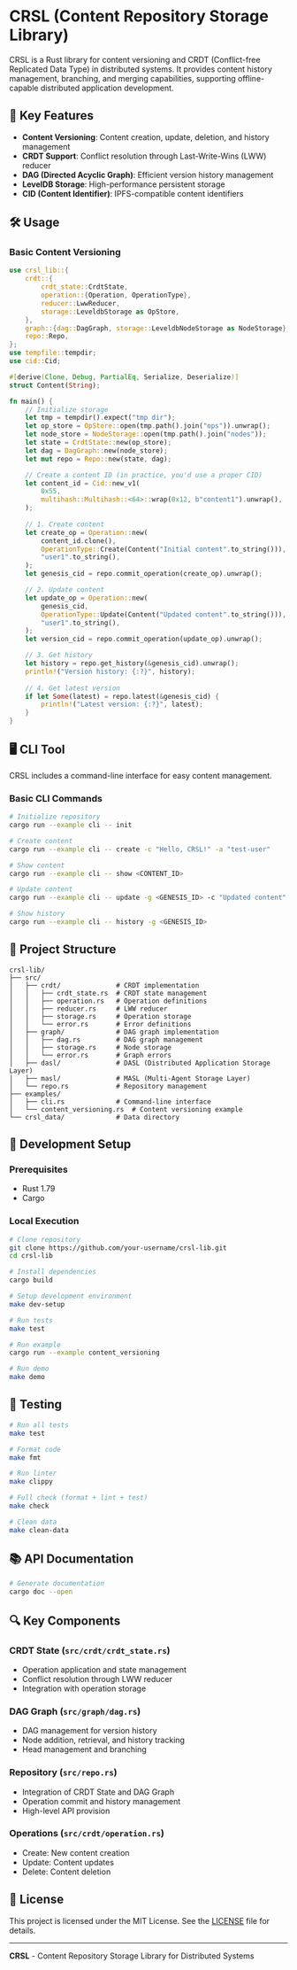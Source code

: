 # CRSL (Content Repository Storage Library)

CRSL is a Rust library for content versioning and CRDT (Conflict-free Replicated Data Type) in distributed systems. It provides content history management, branching, and merging capabilities, supporting offline-capable distributed application development.

## 🚀 Key Features

- **Content Versioning**: Content creation, update, deletion, and history management
- **CRDT Support**: Conflict resolution through Last-Write-Wins (LWW) reducer
- **DAG (Directed Acyclic Graph)**: Efficient version history management
- **LevelDB Storage**: High-performance persistent storage
- **CID (Content Identifier)**: IPFS-compatible content identifiers

## 🛠️ Usage

### Basic Content Versioning

```rust
use crsl_lib::{
    crdt::{
        crdt_state::CrdtState,
        operation::{Operation, OperationType},
        reducer::LwwReducer,
        storage::LeveldbStorage as OpStore,
    },
    graph::{dag::DagGraph, storage::LeveldbNodeStorage as NodeStorage},
    repo::Repo,
};
use tempfile::tempdir;
use cid::Cid;

#[derive(Clone, Debug, PartialEq, Serialize, Deserialize)]
struct Content(String);

fn main() {
    // Initialize storage
    let tmp = tempdir().expect("tmp dir");
    let op_store = OpStore::open(tmp.path().join("ops")).unwrap();
    let node_store = NodeStorage::open(tmp.path().join("nodes"));
    let state = CrdtState::new(op_store);
    let dag = DagGraph::new(node_store);
    let mut repo = Repo::new(state, dag);

    // Create a content ID (in practice, you'd use a proper CID)
    let content_id = Cid::new_v1(
        0x55,
        multihash::Multihash::<64>::wrap(0x12, b"content1").unwrap(),
    );
    
    // 1. Create content
    let create_op = Operation::new(
        content_id.clone(),
        OperationType::Create(Content("Initial content".to_string())),
        "user1".to_string(),
    );
    let genesis_cid = repo.commit_operation(create_op).unwrap();

    // 2. Update content
    let update_op = Operation::new(
        genesis_cid,
        OperationType::Update(Content("Updated content".to_string())),
        "user1".to_string(),
    );
    let version_cid = repo.commit_operation(update_op).unwrap();

    // 3. Get history
    let history = repo.get_history(&genesis_cid).unwrap();
    println!("Version history: {:?}", history);
    
    // 4. Get latest version
    if let Some(latest) = repo.latest(&genesis_cid) {
        println!("Latest version: {:?}", latest);
    }
}
```

## 🖥️ CLI Tool

CRSL includes a command-line interface for easy content management.

### Basic CLI Commands

```bash
# Initialize repository
cargo run --example cli -- init

# Create content
cargo run --example cli -- create -c "Hello, CRSL!" -a "test-user"

# Show content
cargo run --example cli -- show <CONTENT_ID>

# Update content
cargo run --example cli -- update -g <GENESIS_ID> -c "Updated content" -a "test-user"

# Show history
cargo run --example cli -- history -g <GENESIS_ID>
```

## 📁 Project Structure

```
crsl-lib/
├── src/
│   ├── crdt/              # CRDT implementation
│   │   ├── crdt_state.rs  # CRDT state management
│   │   ├── operation.rs   # Operation definitions
│   │   ├── reducer.rs     # LWW reducer
│   │   ├── storage.rs     # Operation storage
│   │   └── error.rs       # Error definitions
│   ├── graph/             # DAG graph implementation
│   │   ├── dag.rs         # DAG graph management
│   │   ├── storage.rs     # Node storage
│   │   └── error.rs       # Graph errors
│   ├── dasl/              # DASL (Distributed Application Storage Layer)
│   ├── masl/              # MASL (Multi-Agent Storage Layer)
│   └── repo.rs            # Repository management
├── examples/
│   ├── cli.rs             # Command-line interface
│   └── content_versioning.rs  # Content versioning example
└── crsl_data/             # Data directory
```

## 🔧 Development Setup

### Prerequisites

- Rust 1.79
- Cargo

### Local Execution

```bash
# Clone repository
git clone https://github.com/your-username/crsl-lib.git
cd crsl-lib

# Install dependencies
cargo build

# Setup development environment
make dev-setup

# Run tests
make test

# Run example
cargo run --example content_versioning

# Run demo
make demo
```

## 🧪 Testing

```bash
# Run all tests
make test

# Format code
make fmt

# Run linter
make clippy

# Full check (format + lint + test)
make check

# Clean data
make clean-data
```

## 📚 API Documentation

```bash
# Generate documentation
cargo doc --open
```

## 🔍 Key Components

### CRDT State (`src/crdt/crdt_state.rs`)
- Operation application and state management
- Conflict resolution through LWW reducer
- Integration with operation storage

### DAG Graph (`src/graph/dag.rs`)
- DAG management for version history
- Node addition, retrieval, and history tracking
- Head management and branching

### Repository (`src/repo.rs`)
- Integration of CRDT State and DAG Graph
- Operation commit and history management
- High-level API provision

### Operations (`src/crdt/operation.rs`)
- Create: New content creation
- Update: Content updates
- Delete: Content deletion

## 📄 License

This project is licensed under the MIT License. See the [LICENSE](LICENSE) file for details.

---

**CRSL** - Content Repository Storage Library for Distributed Systems 